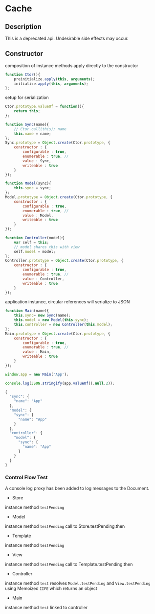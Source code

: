 # Cache

## Description

This is a deprecated api. Undesirable side effects may occur.

## Constructor

composition of instance methods apply directly to the constructor

```javascript
function Ctor(){
    preinitialize.apply(this, arguments);
    initialize.apply(this, arguments);
};
```

setup for serialization

```javascript
Ctor.prototype.valueOf = function(){
    return this;
};

function Sync(name){
    // Ctor.call(this); name  
    this.name = name;
};
Sync.prototype = Object.create(Ctor.prototype, {
    constructor : {
        configurable : true,
        enumerable : true, // 
        value : Sync,
        writeable : true
    }
});

function Model(sync){
    this.sync = sync;
};
Model.prototype = Object.create(Ctor.prototype, {
    constructor : {
        configurable : true,
        enumerable : true, // 
        value : Model,
        writeable : true
    }
});

function Controller(model){
    var self = this;
    // model shares this with view
    self.model = model;
};
Controller.prototype = Object.create(Ctor.prototype, {
    constructor : {
        configurable : true,
        enumerable : true, // 
        value : Controller,
        writeable : true
    }
});
```

application instance, circular references will serialize to JSON

```javascript
function Main(name){
    this.sync= new Sync(name);
    this.model = new Model(this.sync);
    this.controller = new Controller(this.model);
};
Main.prototype = Object.create(Ctor.prototype, {
    constructor : {
        configurable : true,
        enumerable : true, // 
        value : Main,
        writeable : true
    }
});

window.app = new Main('App');

console.log(JSON.stringify(app.valueOf(),null,2));

{
  "sync": {
    "name": "App"
  },
  "model": {
    "sync": {
      "name": "App"
    }
  },
  "controller": {
    "model": {
      "sync": {
        "name": "App"
      }
    }
  }
}
```

### Control Flow Test

A console log proxy has been added to log messages to the Document.

- Store

instance method `testPending`

- Model

instance method `testPending` call to Store.testPending.then

- Template

instance method `testPending`

- View

instance method `testPending` call to Template.testPending.then

- Controller

instance method `test` resolves `Model.testPending` and `View.testPending` using Memoized `IIFE` which returns an object


- Main

instance method `test` linked to controller
